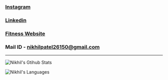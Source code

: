 ### <a href="https://www.instagram.com/niikhilpatel" target="_blank">Instagram</a>
### <a href="https://www.linkedin.com/in/niikhilpatel/" target="_blank">Linkedin</a>
### <a href="https://niikhilpatel.github.io/tri-fitness/" target="_blank">Fitness Website</a>
### Mail ID - nikhilpatel26150@gmail.com
<hr>

![Nikhil's Gtihub Stats](https://github-readme-stats.vercel.app/api?username=niikhilpatel&show_icons=true&theme=radical)

![Nikhil's Languages](https://github-readme-stats.vercel.app/api/top-langs/?username=niikhilpatel&show_icons=true&theme=radical)

